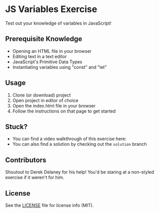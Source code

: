 # JS Variables Exercise
Test out your knowledge of variables in JavaScript! 

## Prerequisite Knowledge
- Opening an HTML file in your browser
- Editing text in a text editor
- JavaScript's Primitive Data Types
- Instantiating variables using "const" and "let"

## Usage
1. Clone (or download) project
1. Open project in editor of choice
1. Open the index.html file in your browser
1. Follow the instructions on that page to get started

## Stuck?
- You can find a video walkthrough of this exercise here: 
- You can also find a solution by checking out the `solution` branch

## Contributors
Shoutout to Derek Delaney for his help! You'd be staring at a non-styled exercise if it weren't for him.

## License
See the [LICENSE](LICENSE) file for license info (MIT).